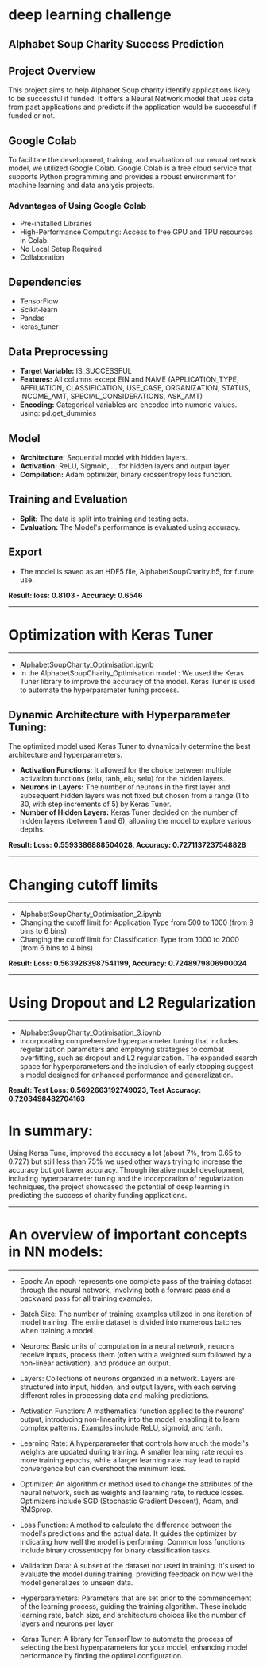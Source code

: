 # deep learning challenge
## Alphabet Soup Charity Success Prediction

## Project Overview
This project aims to help Alphabet Soup charity identify applications likely to be successful if funded. It offers a Neural Network model that uses data from past applications and predicts if the application would be successful if funded or not.


## Google Colab
To facilitate the development, training, and evaluation of our neural network model, we utilized Google Colab. 
Google Colab is a free cloud service that supports Python programming and provides a robust environment for machine learning and data analysis projects.

### Advantages of Using Google Colab
- Pre-installed Libraries
- High-Performance Computing: Access to free GPU and TPU resources in Colab.
- No Local Setup Required
- Collaboration

  
## Dependencies
- TensorFlow
- Scikit-learn
- Pandas
- keras_tuner


## Data Preprocessing
- **Target Variable:** IS_SUCCESSFUL
- **Features:** All columns except EIN and NAME (APPLICATION_TYPE,	AFFILIATION,	CLASSIFICATION,	USE_CASE,	ORGANIZATION,	STATUS,	INCOME_AMT,	SPECIAL_CONSIDERATIONS, ASK_AMT)
- **Encoding:** Categorical variables are encoded into numeric values. using: pd.get_dummies

## Model
- **Architecture:** Sequential model with hidden layers.
- **Activation:** ReLU, Sigmoid, ...  for hidden layers and output layer.
- **Compilation:** Adam optimizer, binary crossentropy loss function.

## Training and Evaluation
- **Split:** The data is split into training and testing sets.
- **Evaluation:** The Model's performance is evaluated using accuracy.

## Export
- The model is saved as an HDF5 file, AlphabetSoupCharity.h5, for future use.

**Result: loss: 0.8103 - Accuracy: 0.6546**


**************************************
# Optimization with Keras Tuner
**************************************
- AlphabetSoupCharity_Optimisation.ipynb
- In the AlphabetSoupCharity_Optimisation model :
We used the Keras Tuner library to improve the accuracy of the model. Keras Tuner is used to automate the hyperparameter tuning process.
## Dynamic Architecture with Hyperparameter Tuning: 
The optimized model used Keras Tuner to dynamically determine the best architecture and hyperparameters.
- **Activation Functions:** It allowed for the choice between multiple activation functions (relu, tanh, elu, selu) for the hidden layers.
- **Neurons in Layers:** The number of neurons in the first layer and subsequent hidden layers was not fixed but chosen from a range (1 to 30, with step increments of 5) by Keras Tuner.
- **Number of Hidden Layers:** Keras Tuner decided on the number of hidden layers (between 1 and 6), allowing the model to explore various depths.

**Result: Loss: 0.5593386888504028, Accuracy: 0.7271137237548828** 

**************************************
# Changing cutoff limits
**************************************
- AlphabetSoupCharity_Optimisation_2.ipynb 
- Changing the cutoff limit for Application Type from 500 to 1000 (from 9 bins to 6 bins) 
- Changing the cutoff limit for Classification Type from 1000 to 2000 (from 6 bins to 4 bins) 

**Result: Loss: 0.5639263987541199, Accuracy: 0.7248979806900024** 



**************************************
# Using Dropout and L2 Regularization
**************************************
- AlphabetSoupCharity_Optimisation_3.ipynb 
- incorporating comprehensive hyperparameter tuning that includes regularization parameters and employing strategies to combat overfitting, such as dropout and L2 regularization. The expanded search space for hyperparameters and the inclusion of early stopping suggest a model designed for enhanced performance and generalization. 


**Result: Test Loss: 0.5692663192749023, Test Accuracy: 0.7203498482704163**



# In summary:
Using Keras Tune, improved the accuracy a lot (about 7%, from 0.65 to 0.727) but still less than 75% we used other ways trying to increase the accuracy but got lower accuracy.
Through iterative model development, including hyperparameter tuning and the incorporation of regularization techniques, the project showcased the potential of deep learning in predicting the success of charity funding applications. 



**************************************
# An overview of important concepts in NN models:
**************************************
- Epoch: An epoch represents one complete pass of the training dataset through the neural network, involving both a forward pass and a backward pass for all training examples.

- Batch Size: The number of training examples utilized in one iteration of model training. The entire dataset is divided into numerous batches when training a model.

- Neurons: Basic units of computation in a neural network, neurons receive inputs, process them (often with a weighted sum followed by a non-linear activation), and produce an output.

- Layers: Collections of neurons organized in a network. Layers are structured into input, hidden, and output layers, with each serving different roles in processing data and making predictions.

- Activation Function: A mathematical function applied to the neurons' output, introducing non-linearity into the model, enabling it to learn complex patterns. Examples include ReLU, sigmoid, and tanh.

- Learning Rate: A hyperparameter that controls how much the model's weights are updated during training. A smaller learning rate requires more training epochs, while a larger learning rate may lead to rapid convergence but can overshoot the minimum loss.

- Optimizer: An algorithm or method used to change the attributes of the neural network, such as weights and learning rate, to reduce losses. Optimizers include SGD (Stochastic Gradient Descent), Adam, and RMSprop.

- Loss Function: A method to calculate the difference between the model's predictions and the actual data. It guides the optimizer by indicating how well the model is performing. Common loss functions include binary crossentropy for binary classification tasks.

- Validation Data: A subset of the dataset not used in training. It's used to evaluate the model during training, providing feedback on how well the model generalizes to unseen data.

- Hyperparameters: Parameters that are set prior to the commencement of the learning process, guiding the training algorithm. These include learning rate, batch size, and architecture choices like the number of layers and neurons per layer.

- Keras Tuner: A library for TensorFlow to automate the process of selecting the best hyperparameters for your model, enhancing model performance by finding the optimal configuration.
  
